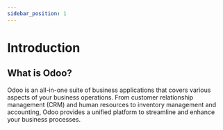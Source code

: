 ```yaml
---
sidebar_position: 1
---
```


# Introduction

## What is Odoo?

Odoo is an all-in-one suite of business applications that covers various aspects of your business operations. From customer relationship management (CRM) and human resources to inventory management and accounting, Odoo provides a unified platform to streamline and enhance your business processes.
